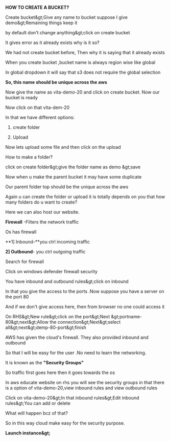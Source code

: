 **HOW TO CREATE A BUCKET?**

Create bucket\&gt;Give any name to bucket suppose I give demo\&gt;Remaining things keep it

by default don&#39;t change anything\&gt;click on create bucket

It gives error as it already exists why is it so?

We had not create bucket before, Then why it is saying that it already exists

When you create bucket ,bucket name is always region wise like global

In global dropdown it will say that s3 does not require the global selection

**So, this name should be unique across the aws**

Now give the name as vita-demo-20 and click on create bucket. Now our bucket is ready

Now click on that vita-dem-20

In that we have different options:

1) create folder

2) Upload

Now lets upload some file and then click on the upload

How to make a folder?

click on create folder\&gt;give the folder name as demo \&gt;save

Now when u make the parent bucket it may have some duplicate

Our parent folder top should be the unique across the aws

Again u can create the folder or upload it is totally depends on you that how many folders do u want to create?

Here we can also host our website.

**Firewall** -Filters the network traffic

Os has firewall

**1] Inbound-**you ctrl incoming traffic

**2] Outbound**- you ctrl outgoing traffic

Search for firewall

Click on windows defender firewall security

You have inbound and outbound rules\&gt;click on inbound

In that you give the access to the ports .Now suppose you have a server on the port 80

And if we don&#39;t give access here, then from browser no one could access it

On RHS\&gt;New rule\&gt;click on the port\&gt;Next \&gt;portname-80\&gt;next\&gt;Allow the connection\&gt;Next\&gt;select all\&gt;next\&gt;demp-80-port\&gt;finish

AWS has given the cloud&#39;s firewall. They also provided inbound and outbound

So that I will be easy for the user .No need to learn the networking.

It is known as the **&quot;Security Groups&quot;**

So traffic first goes here then it goes towards the os

In aws educate website on rhs you will see the security groups in that there is a option of vita-demo-20,view inbound rules and view outbound rules

Click on vita-demo-20\&gt;In that inbound rules\&gt;Edit inbound rules\&gt;You can add or delete

What will happen bcz of that?

So in this way cloud make easy for the security purpose.

**Launch instance\&gt;**